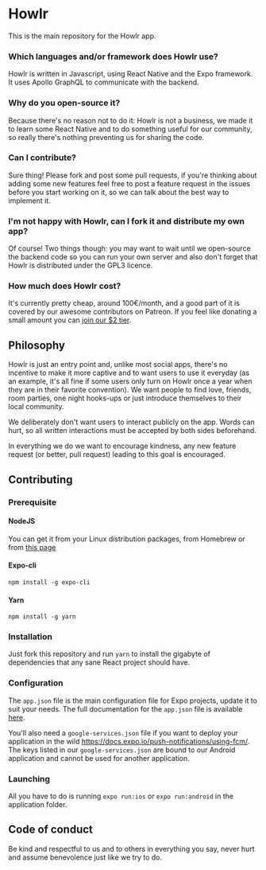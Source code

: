 # Howlr

This is the main repository for the Howlr app.

### Which languages and/or framework does Howlr use?

Howlr is written in Javascript, using React Native and the Expo framework. It uses Apollo GraphQL to communicate with the backend.

### Why do you open-source it?

Because there's no reason not to do it: Howlr is not a business, we made it to learn some React Native and to do something useful for our community, so really there's nothing preventing us for sharing the code.

### Can I contribute?

Sure thing! Please fork and post some pull requests, if you're thinking about adding some new features feel free to post a feature request in the issues before you start working on it, so we can talk about the best way to implement it.

### I'm not happy with Howlr, can I fork it and distribute my own app?

Of course! Two things though: you may want to wait until we open-source the backend code so you can run your own server and also don't forget that Howlr is distributed under the GPL3 licence.

### How much does Howlr cost?

It's currently pretty cheap, around 100€/month, and a good part of it is covered by our awesome contributors on Patreon. If you feel like donating a small amount you can [join our $2 tier](https://www.patreon.com/HowlrApp).

## Philosophy

Howlr is just an entry point and, unlike most social apps, there's no incentive to make it more captive and to want users to use it everyday (as an example, it's all fine if some users only turn on Howlr once a year when they are in their favorite convention). We want people to find love, friends, room parties, one night hooks-ups or just introduce themselves to their local community.

We deliberately don't want users to interact publicly on the app. Words can hurt, so all written interactions must be accepted by both sides beforehand.

In everything we do we want to encourage kindness, any new feature request (or better, pull request) leading to this goal is encouraged.

## Contributing

### Prerequisite

#### NodeJS

You can get it from your Linux distribution packages, from Homebrew or from [this page](https://nodejs.org/en/download/package-manager/#debian-and-ubuntu-based-linux-distributions-enterprise-linux-fedora-and-snap-packages)

#### Expo-cli

```
npm install -g expo-cli
```

#### Yarn

```
npm install -g yarn
```

### Installation

Just fork this repository and run `yarn` to install the gigabyte of dependencies that any sane React project should have.

### Configuration

The `app.json` file is the main configuration file for Expo projects, update it to suit your needs. The full documentation for the `app.json` file is available [here](https://docs.expo.io/versions/latest/config/app/).

You'll also need a `google-services.json` file if you want to deploy your application in the wild https://docs.expo.io/push-notifications/using-fcm/. The keys listed in our `google-services.json` are bound to our Android application and cannot be used for another application.

### Launching

All you have to do is running `expo run:ios` or `expo run:android` in the application folder.


## Code of conduct

Be kind and respectful to us and to others in everything you say, never hurt and assume benevolence just like we try to do.
